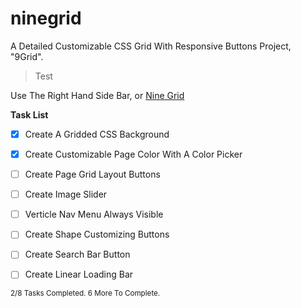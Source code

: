 # ninegrid

A Detailed Customizable CSS Grid With Responsive Buttons Project, "9Grid".

> Test


Use The Right Hand Side Bar,
or
[Nine Grid](https://sententiaa.github.io/ninegrid/)


**Task List**

- [x] Create A Gridded CSS Background
- [x] Create Customizable Page Color With A Color Picker
- [ ] Create Page Grid Layout Buttons
- [ ] Create Image Slider
- [ ] Verticle Nav Menu Always Visible
- [ ] Create Shape Customizing Buttons
- [ ] Create Search Bar Button
- [ ] Create Linear Loading Bar


<sub>2/8 Tasks Completed. 6 More To Complete.</sub>
